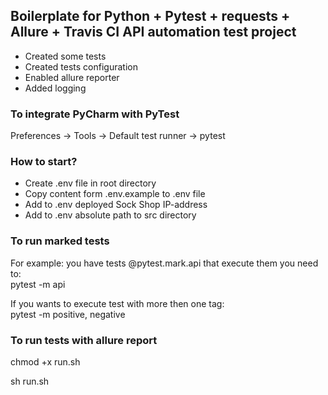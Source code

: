 <body>
<!-- -->

<h2>Boilerplate for Python + Pytest + requests + Allure + Travis CI API automation test project</h2>

<div>
<ul>
	<li>Created some tests</li>
	<li>Created tests configuration</li>
	<li>Enabled allure reporter</li>
	<li>Added logging</li>
</ul>
</div>

<div>
<h3>To integrate PyCharm with PyTest</h3>
<p>Preferences -> Tools -> Default test runner -> pytest</p>
</div>

<div>
<h3>How to start?</h3>
<ul>
	<li>Create .env file in root directory</li>
	<li>Copy content form .env.example to .env file</li>
	<li>Add to .env deployed Sock Shop IP-address</li>
	<li>Add to .env absolute path to src directory</li>
</ul>
</div>

<div>
<h3>To run marked tests </h3>
<p>For example: you have tests @pytest.mark.api that execute them you need to:<br>
pytest -m api</p>
<p>If you wants to execute test with more then one tag:<br>
pytest -m positive, negative </p>
</div>

<div>
<h3>To run tests with allure report</h3>
<p>chmod +x run.sh<p>
<p>sh run.sh<p>
</div>
</body>
